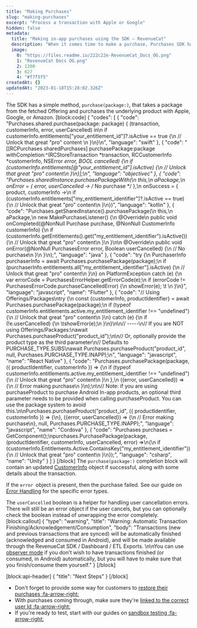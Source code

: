 ```yaml
---
title: "Making Purchases"
slug: "making-purchases"
excerpt: "Process a transaction with Apple or Google"
hidden: false
metadata: 
  title: "Making in-app purchases using the SDK – RevenueCat"
  description: "When it comes time to make a purchase, Purchases SDK has a simple method, `purchasePackage`, that takes a package from the fetched Offering and purchases the underlying product with Apple or Google."
  image: 
    0: "https://files.readme.io/222c22e-RevenueCat_Docs_OG.png"
    1: "RevenueCat Docs OG.png"
    2: 1200
    3: 627
    4: "#f7f5f5"
createdAt: {}
updatedAt: "2023-01-18T15:28:02.326Z"
---
```

The SDK has a simple method, `purchase(package:)`, that takes a package from the fetched Offering and purchases the underlying product with Apple, Google, or Amazon. 
[block:code]
{
  "codes": [
    {
      "code": "Purchases.shared.purchase(package: package) { (transaction, customerInfo, error, userCancelled) in\n  if customerInfo.entitlements[\"your_entitlement_id\"]?.isActive == true {\n    // Unlock that great \"pro\" content              \n  }\n}\n",
      "language": "swift"
    },
    {
      "code": "[[RCPurchases sharedPurchases] purchasePackage:package withCompletion:^(RCStoreTransaction *transaction, RCCustomerInfo *customerInfo, NSError *error, BOOL cancelled) {\n  if (customerInfo.entitlements[@\"your_entitlement_id\"].isActive) {\n    // Unlock that great \"pro\" content\n  }\n}];\n",
      "language": "objectivec"
    },
    {
      "code": "Purchases.sharedInstance.purchasePackageWith(\n  this,\n  aPackage,\n  onError = { error, userCancelled -> /* No purchase */ },\n  onSuccess = { product, customerInfo ->\n    if (customerInfo.entitlements[\"my_entitlement_identifier\"]?.isActive == true) {\n    // Unlock that great \"pro\" content\n  }\n})",
      "language": "kotlin"
    },
    {
      "code": "Purchases.getSharedInstance().purchasePackage(\n    this,\n    aPackage,\n    new MakePurchaseListener() {\n        @Override\n        public void onCompleted(@NonNull Purchase purchase, @NonNull CustomerInfo customerInfo) {\n            if (customerInfo.getEntitlements().get(\"my_entitlement_identifier\").isActive()) {\n              // Unlock that great \"pro\" content\n            }\n        }\n\n        @Override\n        public void onError(@NonNull PurchasesError error, Boolean userCancelled) {\n          // No purchase\n        }\n    }\n);",
      "language": "java"
    },
    {
      "code": "try {\n  PurchaserInfo purchaserInfo = await Purchases.purchasePackage(package);\n  if (purchaserInfo.entitlements.all[\"my_entitlement_identifier\"].isActive) {\n    // Unlock that great \"pro\" content\n  }\n} on PlatformException catch (e) {\n  var errorCode = PurchasesErrorHelper.getErrorCode(e);\n  if (errorCode != PurchasesErrorCode.purchaseCancelledError) {\n    showError(e);  \t          \n  }\n}",
      "language": "javascript",
      "name": "Flutter"
    },
    {
      "code": "// Using Offerings/Packages\ntry {\n  const {customerInfo, productIdentifier} = await Purchases.purchasePackage(package);\n  if (typeof customerInfo.entitlements.active.my_entitlement_identifier !== \"undefined\") {\n    // Unlock that great \"pro\" content\n  }\n} catch (e) {\n  if (!e.userCancelled) {\n  \tshowError(e);\n  }\n}\n\n// -----\n// If you are NOT using Offerings/Packages:\nawait Purchases.purchaseProduct(\"product_id\");\n\n// Or, optionally provide the product type as the third parameter\n// Defaults to PURCHASE_TYPE.SUBS\nawait Purchases.purchaseProduct(\"product_id\", null, Purchases.PURCHASE_TYPE.INAPP);\n",
      "language": "javascript",
      "name": "React Native"
    },
    {
      "code": "Purchases.purchasePackage(package, ({ productIdentifier, customerInfo }) => {\n    if (typeof customerInfo.entitlements.active.my_entitlement_identifier !== \"undefined\") {\n      // Unlock that great \"pro\" content\n    }\n  },\n  ({error, userCancelled}) => {\n    // Error making purchase\n  }\n);\n\n// Note: if you are using purchaseProduct to purchase Android In-app products, an optional third parameter needs to be provided when calling purchaseProduct. You can use the package system to avoid this.\n\nPurchases.purchaseProduct(\"product_id\", ({ productIdentifier, customerInfo }) => {\n}, ({error, userCancelled}) => {\n    // Error making purchase\n}, null, Purchases.PURCHASE_TYPE.INAPP);",
      "language": "javascript",
      "name": "Cordova"
    },
    {
      "code": "Purchases purchases = GetComponent<Purchases>();\npurchases.PurchasePackage(package, (productIdentifier, customerInfo, userCancelled, error) =>\n{\n  if (customerInfo.Entitlements.Active.ContainsKey(\"my_entitlement_identifier\")) {\n    // Unlock that great \"pro\" content\n  }\n});",
      "language": "csharp",
      "name": "Unity"
    }
  ]
}
[/block]
The `purchase(package:)` completion block will contain an updated [CustomerInfo](doc:purchaserinfo) object if successful, along with some details about the transaction.

If the `error `object is present, then the purchase failed. See our guide on [Error Handling](doc:errors) for the specific error types.

The `userCancelled` boolean is a helper for handling user cancellation errors. There will still be an error object if the user cancels, but you can optionally check the boolean instead of unwrapping the error completely. 
[block:callout]
{
  "type": "warning",
  "title": "Warning: Automatic Transaction Finishing/Acknowledgement/Consumption",
  "body": "Transactions (new and previous transactions that are synced) will be automatically finished (acknowledged and consumed in Android), and will be made available through the RevenueCat SDK / Dashboard / ETL Exports. \n\nYou can use [observer mode](https://docs.revenuecat.com/docs/observer-mode) if you don't wish to have transactions finished (or consumed, in Android) automatically, but you will have to make sure that you finish/consume them yourself."
}
[/block]

[block:api-header]
{
  "title": "Next Steps"
}
[/block]
* Don't forget to provide some way for customers to [restore their purchases :fa-arrow-right:](doc:restoring-purchases)
* With purchases coming through, make sure they're [linked to the correct user Id :fa-arrow-right:](doc:user-ids)
* If you're ready to test, start with our guides on [sandbox testing :fa-arrow-right:](doc:sandbox)